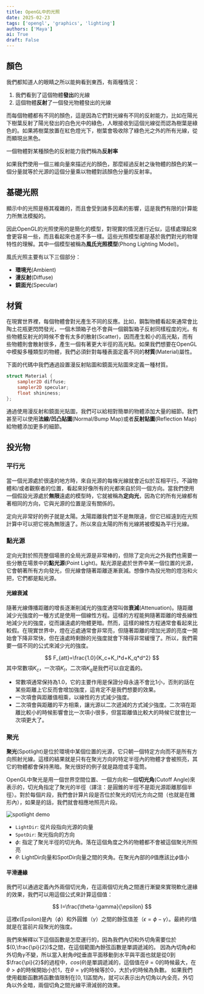 ```yaml
---
title: OpenGL中的光照
date: 2025-02-23
tags: ['opengl', 'graphics', 'lighting']
authors: ['Maya']
ai: True
draft: False
---
```

## 顏色

我們都知道人的眼睛之所以能夠看到東西，有兩種情況：
1. 我們看到了這個物體**發出**的光線
2. 這個物體**反射**了一個發光物體發出的光線

而每個物體都有不同的顏色，這是因為它們對光線有不同的反射能力，比如在陽光下樹葉反射了陽光發出的白色光中的綠色，人眼接收到這個光線從而認為樹葉是綠色的。如果將樹葉放置在紅色燈光下，樹葉會吸收除了綠色光之外的所有光線，從而顯現出黑色。

一個物體對某種顏色的反射能力我們稱為**反射率**

如果我們使用一個三維向量來描述光的顏色，那麼經過反射之後物體的顏色的某一個分量就等於光源的這個分量乘以物體對該顏色分量的反射率。

## 基礎光照

顯示中的光照是極其複雜的，而且會受到諸多因素的影響，這是我們有限的計算能力所無法模擬的。

因此OpenGL的光照使用的是簡化的模型，對現實的情況進行近似，這樣處理起來會更容易一些，而且看起來也差不多一樣。這些光照模型都是基於我們對光的物理特性的理解。其中一個模型被稱為**風氏光照模型**(Phong Lighting Model)。

風氏光照主要有以下三個部分：
- **環境光**(Ambient)
- **漫反射**(Diffuse)
- **鏡面光**(Specular)

## 材質

在現實世界裡，每個物體會對光產生不同的反應。比如，鋼製物體看起來通常會比陶土花瓶更閃閃發光，一個木頭箱子也不會與一個鋼製箱子反射同樣程度的光。有些物體反射光的時候不會有太多的散射(Scatter)，因而產生較小的高光點，而有些物體則會散射很多，產生一個有著更大半徑的高光點。如果我們想要在OpenGL中模擬多種類型的物體，我們必須針對每種表面定義不同的**材質**(Material)屬性。

下面的代碼中我們通過設置漫反射貼圖和鏡面光貼圖來定義一種材質。
```glsl
struct Material {
    sampler2D diffuse;
    sampler2D specular;    
    float shininess;
}; 
```

通過使用漫反射和鏡面光貼圖，我們可以給相對簡單的物體添加大量的細節。我們甚至可以使用**法線/凹凸貼圖**(Normal/Bump Map)或者**反射貼圖**(Reflection Map)給物體添加更多的細節。

## 投光物

### 平行光
當一個光源處於很遠的地方時，來自光源的每條光線就會近似於互相平行。不論物體和/或者觀察者的位置，看起來好像所有的光都來自於同一個方向。當我們使用一個假設光源處於**無限**遠處的模型時，它就被稱為**定向光**，因為它的所有光線都有著相同的方向，它與光源的位置是沒有關係的。

定向光非常好的例子就是太陽。太陽距離我們並不是無限遠，但它已經遠到在光照計算中可以把它視為無限遠了。所以來自太陽的所有光線將被模擬為平行光線。
### 點光源
定向光對於照亮整個場景的全局光源是非常棒的，但除了定向光之外我們也需要一些分散在場景中的**點光源**(Point Light)。點光源是處於世界中某一個位置的光源，它會朝著所有方向發光，但光線會隨著距離逐漸衰減。想像作為投光物的燈泡和火把，它們都是點光源。
#### 光線衰減
隨著光線傳播距離的增長逐漸削減光的強度通常叫做**衰減**(Attenuation)。隨距離減少光強度的一種方式是使用一個線性方程。這樣的方程能夠隨著距離的增長線性地減少光的強度，從而讓遠處的物體更暗。然而，這樣的線性方程通常會看起來比較假。在現實世界中，燈在近處通常會非常亮，但隨著距離的增加光源的亮度一開始會下降非常快，但在遠處時剩餘的光強度就會下降得非常緩慢了。所以，我們需要一個不同的公式來減少光的強度。

$$
F_{att}=\frac{1.0}{K_c+K_l*d+K_q*d^2}
$$
其中常數項$K_c$，一次項$K_l$，二次項$K_q$是我們可以自定義的。
- 常數項通常保持為1.0，它的主要作用是保證分母永遠不會比1小，否則的話在某些距離上它反而會增加強度，這肯定不是我們想要的效果。
- 一次項會與距離值相乘，以線性的方式減少強度。
- 二次項會與距離的平方相乘，讓光源以二次遞減的方式減少強度。二次項在距離比較小的時候影響會比一次項小很多，但當距離值比較大的時候它就會比一次項更大了。
### 聚光

**聚光**(Spotlight)是位於環境中某個位置的光源，它只朝一個特定方向而不是所有方向照射光線。這樣的結果就是只有在聚光方向的特定半徑內的物體才會被照亮，其它的物體都會保持黑暗。聚光很好的例子就是路燈或手電筒。

OpenGL中聚光是用一個世界空間位置、一個方向和一個**切光角**(Cutoff Angle)來表示的，切光角指定了聚光的半徑（譯注：是圓錐的半徑不是距光源距離那個半徑）。對於每個片段，我們會計算片段是否位於聚光的切光方向之間（也就是在錐形內），如果是的話，我們就會相應地照亮片段。

![spotlight demo](https://learnopengl-cn.github.io/img/02/05/light_casters_spotlight_angles.png)
- `LightDir`: 從片段指向光源的向量
- `SpotDir`: 聚光指向的方向
- $\phi$: 指定了聚光半徑的切光角。落在這個角度之外的物體都不會被這個聚光所照亮
- $\theta$: LightDir向量和SpotDir向量之間的夾角。在聚光內部的$\theta$值應該比$\phi$值小
#### 平滑邊緣
我們可以通過定義內外兩個切光角，在這兩個切光角之間進行漸變來實現軟化邊緣的效果，我們可以用這個公式來計算這個值：

$$
I=\frac{\theta-\gamma}{\epsilon}
$$

這裡$\epsilon$(Epsilon)是內（$\phi$）和外圓錐（$\gamma$）之間的餘弦值差（$\epsilon=\phi-\gamma$）。最終的$I$值就是在當前片段聚光的強度。

我們來解釋以下這個函數是怎麼運行的，因為我們內切和外切角需要位於$(0,\frac{\pi}{2})$之間，在這個範圍內餘弦函數是單調遞減的。
因為內切角$\phi$和外切角$\gamma$不變，所以當入射角$\theta$從垂直平面移動到水平與平面也就是從0到$\frac{\pi}{2}$的過程中，$cos(\theta)$是單調遞減的，這個值在$\theta=0$的時候最大，在$\theta>\phi$的時候開始小於1，在$\theta=\gamma$的時候等於0，大於$\gamma$的時候為負數。
如果我們使用截斷函數將函數值限制在$[0,1]$區間內，就可以表示出內切角以內全亮，外切角以外全暗，兩個切角之間光線平滑減弱的效果。
